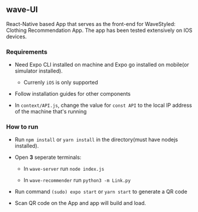 ## wave-UI

React-Native based App that serves as the front-end for WaveStyled: Clothing Recommendation App. The app has been tested extensively on IOS devices. 

### Requirements

- Need Expo CLI installed on machine and Expo go installed on mobile(or simulator installed).
  
  - Currenly ``iOS`` is only supported

- Follow installation guides for other components

- In `context/API.js`, change the value for `const API` to the local IP address of the machine that's running

### How to run

- Run `npm install` or `yarn install` in the directory(must have nodejs installed).

- Open **3** seperate terminals:
  
  - In `wave-server` run `node index.js`
  
  - In `wave-recommender` run ```python3 -m Link.py```

- Run command `(sudo) expo start` or `yarn start` to generate a QR code

- Scan QR code on the App and app will build and load. 

